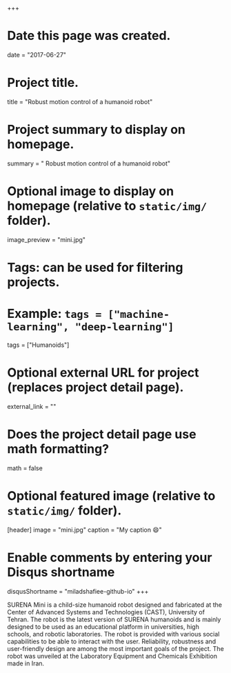 +++
# Date this page was created.
date = "2017-06-27"

# Project title.
title = "Robust motion control of a humanoid robot"

# Project summary to display on homepage.
summary = " Robust motion control of a humanoid robot"

# Optional image to display on homepage (relative to `static/img/` folder).
image_preview = "mini.jpg"

# Tags: can be used for filtering projects.
# Example: `tags = ["machine-learning", "deep-learning"]`
tags = ["Humanoids"]

# Optional external URL for project (replaces project detail page).
external_link = ""

# Does the project detail page use math formatting?
math = false

# Optional featured image (relative to `static/img/` folder).
[header]
image = "mini.jpg"
caption = "My caption :smile:"
# Enable comments by entering your Disqus shortname
disqusShortname = "miladshafiee-github-io"
+++

 SURENA Mini is a child-size humanoid robot designed and fabricated at the Center of Advanced Systems and Technologies (CAST), University of Tehran. The robot is the latest version of SURENA humanoids and is mainly designed to be used as an educational platform in universities, high schools, and robotic laboratories. The robot is provided with various social capabilities to be able to interact with the user.
Reliability, robustness and user-friendly design are among the most important goals of the project. The robot was unveiled at the Laboratory Equipment and Chemicals Exhibition made in Iran.
